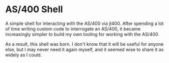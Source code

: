 # AS/400 Shell

A simple shell for interacting with the AS/400 via jt400.  After spending a lot of time writing custom
code to interrogate an AS/400, it became increasingly simpler to build my own tooling for working with
the AS/400.

As a result, this shell was born. I don't know that it will be useful for anyone else, but I may never
need it again myself, and it seemed wise to share it as widely as I could.